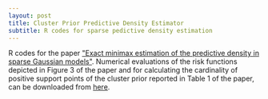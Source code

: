 ```yaml
---
layout: post
title: Cluster Prior Predictive Density Estimator
subtitle: R codes for sparse pedictive density estimation
---
```

R codes for the paper ["Exact minimax estimation of the predictive density in sparse Gaussian models"](http://www-bcf.usc.edu/~gourab/l0-sparsity.pdf). Numerical evaluations of the risk functions depicted in Figure 3 of the paper and for calculating the cardinality of positive support points of the cluster prior reported in Table 1 of the paper, can be downloaded from [here](http://www-bcf.usc.edu/~gourab/code-l0-sparsity).
